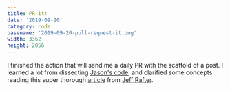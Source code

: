 ```yaml
---
title: PR-it!
date: '2019-09-20'
category: code
basename: '2019-09-20-pull-request-it.png'
width: 3362
height: 2056
---
```


I finished the action that will send me a daily PR with the scaffold of a post. I learned a lot from dissecting [Jason's code](https://github.com/jasonEtco), and clarified some concepts reading this super thorough [article](https://jeffrafter.com/working-with-github-actions/) from [Jeff Rafter](https://twitter.com/jeffrafter).
